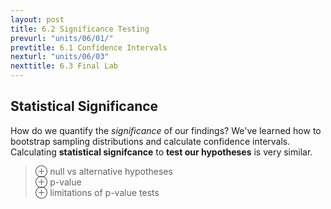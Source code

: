 ```yaml
---
layout: post
title: 6.2 Significance Testing
prevurl: "units/06/01/"
prevtitle: 6.1 Confidence Intervals
nexturl: "units/06/03"
nexttitle: 6.3 Final Lab
---
```

## Statistical Significance
How do we quantify the *significance* of our findings? We've learned how to bootstrap sampling distributions and calculate confidence intervals. Calculating **statistical signifcance** to **test our hypotheses** is very similar.

> ⊕ null vs alternative hypotheses  
> ⊕ p-value  
> ⊕ limitations of p-value tests  
